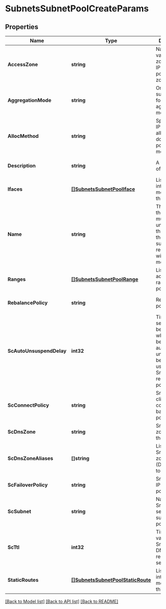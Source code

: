 # SubnetsSubnetPoolCreateParams

## Properties
Name | Type | Description | Notes
------------ | ------------- | ------------- | -------------
**AccessZone** | **string** | Name of a valid access zone to map IP address pool to the zone. | [optional] [default to null]
**AggregationMode** | **string** | OneFS supports the following NIC aggregation modes. | [optional] [default to null]
**AllocMethod** | **string** | Specifies how IP address allocation is done among pool members. | [optional] [default to null]
**Description** | **string** | A description of the pool. | [optional] [default to null]
**Ifaces** | [**[]SubnetsSubnetPoolIface**](SubnetsSubnetPoolIface.md) | List of interface members in this pool. | [optional] [default to null]
**Name** | **string** | The name of the pool. It must be unique throughout the given subnet.It&#39;s a required field with POST method. | [default to null]
**Ranges** | [**[]SubnetsSubnetPoolRange**](SubnetsSubnetPoolRange.md) | List of IP address ranges in this pool. | [optional] [default to null]
**RebalancePolicy** | **string** | Rebalance policy.. | [optional] [default to null]
**ScAutoUnsuspendDelay** | **int32** | Time delay in seconds before a node which has been                 automatically unsuspended becomes usable in SmartConnect                responses for pool zones. | [optional] [default to null]
**ScConnectPolicy** | **string** | SmartConnect client connection balancing policy. | [optional] [default to null]
**ScDnsZone** | **string** | SmartConnect zone name for the pool. | [optional] [default to null]
**ScDnsZoneAliases** | **[]string** | List of SmartConnect zone aliases (DNS names) to the pool. | [optional] [default to null]
**ScFailoverPolicy** | **string** | SmartConnect IP failover policy. | [optional] [default to null]
**ScSubnet** | **string** | Name of SmartConnect service subnet for this pool. | [optional] [default to null]
**ScTtl** | **int32** | Time to live value for SmartConnect DNS query responses in seconds. | [optional] [default to null]
**StaticRoutes** | [**[]SubnetsSubnetPoolStaticRoute**](SubnetsSubnetPoolStaticRoute.md) | List of interface members in this pool. | [optional] [default to null]

[[Back to Model list]](../README.md#documentation-for-models) [[Back to API list]](../README.md#documentation-for-api-endpoints) [[Back to README]](../README.md)


